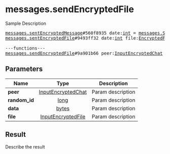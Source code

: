 # messages.sendEncryptedFile

Sample Description

<pre>
<a href="../constructor/messages.sentEncryptedMessage">messages.sentEncryptedMessage</a>#560f8935 date:<a href="../type/int.md">int</a> = <a href="../type/messages.SentEncryptedMessage.md">messages.SentEncryptedMessage</a>;
<a href="../constructor/messages.sentEncryptedFile">messages.sentEncryptedFile</a>#9493ff32 date:<a href="../type/int.md">int</a> file:<a href="../type/EncryptedFile.md">EncryptedFile</a> = <a href="../type/messages.SentEncryptedMessage.md">messages.SentEncryptedMessage</a>;

---functions---
<a href="../method/messages.sendEncryptedFile.md">messages.sendEncryptedFile</a>#9a901b66 peer:<a href="../type/InputEncryptedChat.md">InputEncryptedChat</a> random_id:<a href="../type/long.md">long</a> data:<a href="../type/bytes.md">bytes</a> file:<a href="../type/InputEncryptedFile.md">InputEncryptedFile</a> = <a href="../type/messages.SentEncryptedMessage.md">messages.SentEncryptedMessage</a>;
</pre>

## Parameters

| Name | Type | Description |
|------|:----:|-------------|
| **peer** | [InputEncryptedChat](../type/InputEncryptedChat.md) | Param description |
| **random_id** | [long](../type/long.md) | Param description |
| **data** | [bytes](../type/bytes.md) | Param description |
| **file** | [InputEncryptedFile](../type/InputEncryptedFile.md) | Param description |

## Result

Describe the result

